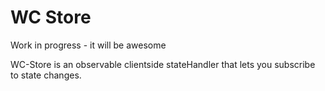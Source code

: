 # WC Store
Work in progress - it will be awesome

WC-Store is an observable clientside stateHandler that lets you subscribe to state changes.

